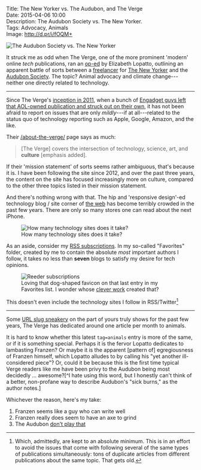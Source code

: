 Title: The New Yorker vs. The Audubon, and The Verge  
Date: 2015-04-06 10:00  
Description: The Audubon Society vs. The New Yorker.  
Tags: Advocacy, Animals  
Image: http://d.pr/i/fOQM+  

![The Audubon Society vs. The New Yorker][pic]

It struck me as odd when The Verge, one of the more prominent 'modern' online *tech* publications, ran an [op-ed][theverge] by Elizabeth Lopatto, outlining an apparent battle of sorts between a [freelancer][wikipedia] for [The New Yorker][newyorker] and the [Audubon Society][audubon]. The topic? Animal advocacy and climate change---neither one directly related to technology.

***

Since The Verge's [inception in 2011][theverge 2], when a bunch of [Engadget guys left that AOL-owned publication and struck out on their own][mashable], it has not been afraid to report on issues that are only *mildly*---if at all---related to the status quo of technology reporting such as Apple, Google, Amazon, and the like. 

Their [/about-the-verge/][theverge 3] page says as much:

> [The Verge] covers the intersection of technology, science, art, and **culture** [emphasis added].

If their 'mission statement' of sorts seems rather ambiguous, that's because it is. I have been following the site since 2012, and over the past three years, the content on the site has focused increasingly more on culture, compared to the other three topics listed in their mission statement. 

And there's nothing wrong with that. The hip and 'responsive design'-ed technology blog / site corner of [the web][web] has become terribly crowded in the past few years. There are only so many stores one can read about the next iPhone. 

<figure>
	<img src="http://d.pr/i/11ugt+" alt="How many technology sites does it take?" title="How many technology sites does it take?">
	<figcaption>How many technology sites does it take?</figcaption>
</figure>

As an aside, consider my [RSS subscriptions][d]. In my so-called "Favorites" folder, created by me to contain the absolute *most* important authors I follow, it takes no less than **seven** blogs to satisfy my desire for tech opinions. 

<figure>
	<img src="http://d.pr/i/1jrql+" alt="Reeder subscriptions" title="Reeder subscriptions"  style="max-width: 50%">
	<figcaption>Loving that dog-shaped favicon on that last entry in my Favorites list. I wonder whose <a href="/2015/2/25/designing-theoveranalyzed" title="My Post on designing TheOverAnalyzed 2.0">clever work</a> created that?</figcaption>
</figure>

This doesn't even include the technology sites I follow in RSS/Twitter[^tw]

***

Some [URL slug sneakery][theverge 4] on the part of yours truly shows for the past few years, The Verge has dedicated around one article per month to animals. 

It is hard to know whether this latest `tag=animals` entry is more of the same, or if it is something special. Perhaps it is the fervor Lopatto dedicates to lambasting Franzen? Or maybe it is the apparent [pattern of] egregiousness of Franzen himself, which Lopatto alludes to by calling his "yet another ill-considered piece"? Or, could it be because this is the first time typical Verge readers like me have been privy to the Audubon being most decidedly ... awesome?[^I hate using this word, but I honestly can't think of a better, non-profane way to describe Audubon's "sick burns," as the author notes.] 

Whichever the reason, here's my take: 

1. Franzen seems like a guy who can write well
2. Franzen really does seem to have an axe to grind
3. The Audubon [don't play that][youtube]

[^tw]: Which, admittedly, are kept to an absolute minimum. This is in an effort to avoid the issues that come with following several of the same types of publications simultaneously: tons of duplicate articles from different publications about the same topic. That gets old.

[audubon]: https://www.audubon.org/news/friends-these "Audubon piece to Jonathan Franzen"
[d]: http://d.pr/f/tAD3 "My RSS subscriptions, as of April 6, 2015"
[mashable]: http://mashable.com/2011/03/12/joshua-topolsky-leaves-engadget/ "Mashable on Joshua Topolsky leaving Engadget"
[newyorker]: http://www.newyorker.com/magazine/2015/04/06/carbon-capture "Jonathan Franzen's piece, which Audubon didn't like so much"
[pic]: http://d.pr/i/fOQM+ "The Audubon Society vs. The New Yorker"
[theverge]: http://www.theverge.com/2015/4/3/8339763/i-want-to-attend-the-audubon-societys-school-for-sick-burns "The Verge piece that inspired this post by me"
[theverge 2]: http://www.theverge.com/2011/11/1/2528367/welcome-to-the-verge "Welcome post from 'The Verge'"
[theverge 3]: http://www.theverge.com/about-the-verge "The Verge's 'about' page"
[theverge 4]: http://www.theverge.com/tag/animals "Pieces tagged 'animals' on The Verge"
[web]: /tags/The20%Web "Posts tagged 'The Web'"
[wikipedia]: https://en.wikipedia.org/wiki/Jonathan_Franzen
[youtube]: https://www.youtube.com/watch?v=YxYvzVxJtYM